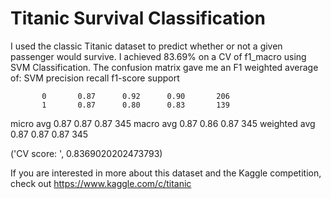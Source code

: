 # Titanic Survival Classification

I used the classic Titanic dataset to predict whether or not a given passenger would survive.
I achieved 83.69% on a CV of f1_macro using SVM Classification. 
The confusion matrix gave me an F1 weighted average of:
SVM
              precision    recall  f1-score   support

           0       0.87      0.92      0.90       206
           1       0.87      0.80      0.83       139

   micro avg       0.87      0.87      0.87       345
   macro avg       0.87      0.86      0.87       345
weighted avg       0.87      0.87      0.87       345

('CV score: ', 0.8369020202473793)

If you are interested in more about this dataset and the Kaggle competition, check out https://www.kaggle.com/c/titanic 